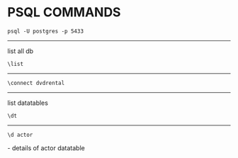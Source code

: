 # PSQL COMMANDS
<pre><code>psql -U postgres -p 5433</code></pre>
***
list all db
<pre><code>\list</code></pre>
***
<pre><code>\connect dvdrental</code></pre>
***
list datatables
<pre><code>\dt</code></pre> 
***
<pre><code>\d actor</code></pre> - details of actor datatable